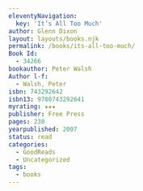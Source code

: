```yaml
---
eleventyNavigation:
  key: 'It’s All Too Much'
author: Glenn Dixon
layout: layouts/books.njk
permalink: /books/its-all-too-much/
Book Id:
  - 34266
bookauthor: Peter Walsh
Author l-f:
  - Walsh, Peter
isbn: 743292642
isbn13: 9780743292641
myrating: ★★★
publisher: Free Press
pages: 230
yearpublished: 2007
status: read
categories:
  - GoodReads
  - Uncategorized
tags:
  - books
---
```

